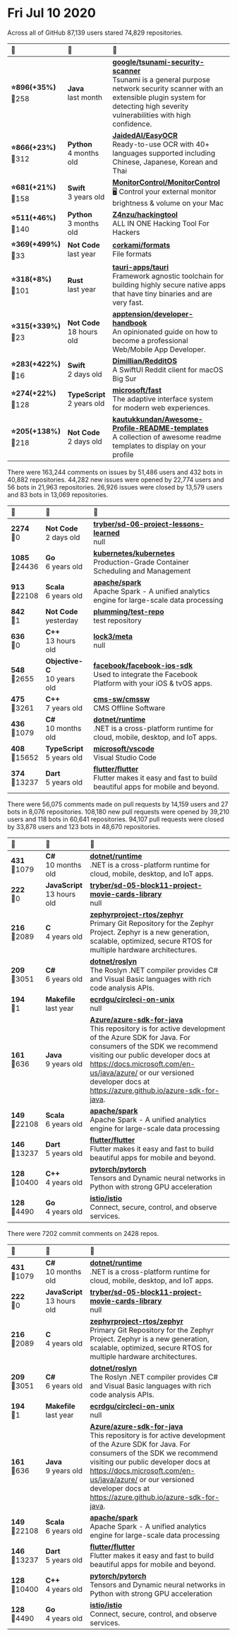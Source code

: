 # Fri Jul 10 2020

Across all of GitHub 87,139 users stared 
74,829 repositories. 

| :page_with_curl: | :calendar: | :page_with_curl: |
| :--- | :--- | :--- |
| **:star:896(+35%)**<br>:twisted_rightwards_arrows:258 | **Java**<br>last month | **[google/tsunami-security-scanner](https://github.com/google/tsunami-security-scanner)**<br>Tsunami is a general purpose network security scanner with an extensible plugin system for detecting high severity vulnerabilities with high confidence. |
| **:star:866(+23%)**<br>:twisted_rightwards_arrows:312 | **Python**<br>4 months old | **[JaidedAI/EasyOCR](https://github.com/JaidedAI/EasyOCR)**<br>Ready-to-use OCR with 40+ languages supported including Chinese, Japanese, Korean and Thai |
| **:star:681(+21%)**<br>:twisted_rightwards_arrows:158 | **Swift**<br>3 years old | **[MonitorControl/MonitorControl](https://github.com/MonitorControl/MonitorControl)**<br>🖥  Control your external monitor brightness & volume on your Mac |
| **:star:511(+46%)**<br>:twisted_rightwards_arrows:140 | **Python**<br>3 months old | **[Z4nzu/hackingtool](https://github.com/Z4nzu/hackingtool)**<br>ALL IN ONE Hacking Tool For Hackers |
| **:star:369(+499%)**<br>:twisted_rightwards_arrows:33 | **Not Code**<br>last year | **[corkami/formats](https://github.com/corkami/formats)**<br>File formats |
| **:star:318(+8%)**<br>:twisted_rightwards_arrows:101 | **Rust**<br>last year | **[tauri-apps/tauri](https://github.com/tauri-apps/tauri)**<br>Framework agnostic toolchain for building highly secure native apps that have tiny binaries and are very fast. |
| **:star:315(+339%)**<br>:twisted_rightwards_arrows:23 | **Not Code**<br>18 hours old | **[apptension/developer-handbook](https://github.com/apptension/developer-handbook)**<br>An opinionated guide on how to become a professional Web/Mobile App Developer. |
| **:star:283(+422%)**<br>:twisted_rightwards_arrows:16 | **Swift**<br>2 days old | **[Dimillian/RedditOS](https://github.com/Dimillian/RedditOS)**<br>A SwiftUI Reddit client for macOS Big Sur |
| **:star:274(+22%)**<br>:twisted_rightwards_arrows:128 | **TypeScript**<br>2 years old | **[microsoft/fast](https://github.com/microsoft/fast)**<br>The adaptive interface system  for modern web experiences. |
| **:star:205(+138%)**<br>:twisted_rightwards_arrows:218 | **Not Code**<br>2 days old | **[kautukkundan/Awesome-Profile-README-templates](https://github.com/kautukkundan/Awesome-Profile-README-templates)**<br>A collection of awesome readme templates to display on your profile |

There were 163,244 comments on issues by 51,486 users and 432 bots in 40,882 repositories.
44,282 new issues were opened by 22,774 users and 56 bots in 21,963 repositories.
26,926 issues were closed by 13,579 users and 83 bots in 13,069 repositories.

| :speech_balloon: | :calendar: | :page_with_curl: |
| :--- | :--- | :--- |
| **2274**<br>:twisted_rightwards_arrows:0 | **Not Code**<br>2 days old | **[tryber/sd-06-project-lessons-learned](https://github.com/tryber/sd-06-project-lessons-learned)**<br>null |
| **1085**<br>:twisted_rightwards_arrows:24436 | **Go**<br>6 years old | **[kubernetes/kubernetes](https://github.com/kubernetes/kubernetes)**<br>Production-Grade Container Scheduling and Management |
| **913**<br>:twisted_rightwards_arrows:22108 | **Scala**<br>6 years old | **[apache/spark](https://github.com/apache/spark)**<br>Apache Spark - A unified analytics engine for large-scale data processing |
| **842**<br>:twisted_rightwards_arrows:1 | **Not Code**<br>yesterday | **[plumming/test-repo](https://github.com/plumming/test-repo)**<br>test repository |
| **636**<br>:twisted_rightwards_arrows:0 | **C++**<br>13 hours old | **[lock3/meta](https://github.com/lock3/meta)**<br>null |
| **548**<br>:twisted_rightwards_arrows:2655 | **Objective-C**<br>10 years old | **[facebook/facebook-ios-sdk](https://github.com/facebook/facebook-ios-sdk)**<br>Used to integrate the Facebook Platform with your iOS & tvOS apps. |
| **475**<br>:twisted_rightwards_arrows:3261 | **C++**<br>7 years old | **[cms-sw/cmssw](https://github.com/cms-sw/cmssw)**<br>CMS Offline Software |
| **436**<br>:twisted_rightwards_arrows:1079 | **C#**<br>10 months old | **[dotnet/runtime](https://github.com/dotnet/runtime)**<br>.NET is a cross-platform runtime for cloud, mobile, desktop, and IoT apps. |
| **408**<br>:twisted_rightwards_arrows:15652 | **TypeScript**<br>5 years old | **[microsoft/vscode](https://github.com/microsoft/vscode)**<br>Visual Studio Code |
| **374**<br>:twisted_rightwards_arrows:13237 | **Dart**<br>5 years old | **[flutter/flutter](https://github.com/flutter/flutter)**<br>Flutter makes it easy and fast to build beautiful apps for mobile and beyond. |

There were 56,075 comments made on pull requests by 14,159 users and 27 bots in 8,076 repositories.
108,180 new pull requests were opened by 39,210 users and 118 bots in 60,641 repositories.
94,107 pull requests were closed by 33,878 users and 123 bots in 48,670 repositories.

| :speech_balloon: | :calendar: | :page_with_curl: |
| :--- | :--- | :--- |
| **431**<br>:twisted_rightwards_arrows:1079 | **C#**<br>10 months old | **[dotnet/runtime](https://github.com/dotnet/runtime)**<br>.NET is a cross-platform runtime for cloud, mobile, desktop, and IoT apps. |
| **222**<br>:twisted_rightwards_arrows:0 | **JavaScript**<br>13 hours old | **[tryber/sd-05-block11-project-movie-cards-library](https://github.com/tryber/sd-05-block11-project-movie-cards-library)**<br>null |
| **216**<br>:twisted_rightwards_arrows:2089 | **C**<br>4 years old | **[zephyrproject-rtos/zephyr](https://github.com/zephyrproject-rtos/zephyr)**<br>Primary Git Repository for the Zephyr Project. Zephyr is a new generation, scalable, optimized, secure RTOS for multiple hardware architectures. |
| **209**<br>:twisted_rightwards_arrows:3051 | **C#**<br>6 years old | **[dotnet/roslyn](https://github.com/dotnet/roslyn)**<br>The Roslyn .NET compiler provides C# and Visual Basic languages with rich code analysis APIs. |
| **194**<br>:twisted_rightwards_arrows:1 | **Makefile**<br>last year | **[ecrdgu/circleci-on-unix](https://github.com/ecrdgu/circleci-on-unix)**<br>null |
| **161**<br>:twisted_rightwards_arrows:636 | **Java**<br>9 years old | **[Azure/azure-sdk-for-java](https://github.com/Azure/azure-sdk-for-java)**<br>This repository is for active development of the Azure SDK for Java. For consumers of the SDK we recommend visiting our public developer docs at https://docs.microsoft.com/en-us/java/azure/ or our versioned developer docs at https://azure.github.io/azure-sdk-for-java.  |
| **149**<br>:twisted_rightwards_arrows:22108 | **Scala**<br>6 years old | **[apache/spark](https://github.com/apache/spark)**<br>Apache Spark - A unified analytics engine for large-scale data processing |
| **146**<br>:twisted_rightwards_arrows:13237 | **Dart**<br>5 years old | **[flutter/flutter](https://github.com/flutter/flutter)**<br>Flutter makes it easy and fast to build beautiful apps for mobile and beyond. |
| **128**<br>:twisted_rightwards_arrows:10400 | **C++**<br>4 years old | **[pytorch/pytorch](https://github.com/pytorch/pytorch)**<br>Tensors and Dynamic neural networks in Python with strong GPU acceleration |
| **128**<br>:twisted_rightwards_arrows:4490 | **Go**<br>4 years old | **[istio/istio](https://github.com/istio/istio)**<br>Connect, secure, control, and observe services. |

There were 7202 commit comments on 2428 repos.

| :speech_balloon: | :calendar: | :page_with_curl: |
| :--- | :--- | :--- |
| **431**<br>:twisted_rightwards_arrows:1079 | **C#**<br>10 months old | **[dotnet/runtime](https://github.com/dotnet/runtime)**<br>.NET is a cross-platform runtime for cloud, mobile, desktop, and IoT apps. |
| **222**<br>:twisted_rightwards_arrows:0 | **JavaScript**<br>13 hours old | **[tryber/sd-05-block11-project-movie-cards-library](https://github.com/tryber/sd-05-block11-project-movie-cards-library)**<br>null |
| **216**<br>:twisted_rightwards_arrows:2089 | **C**<br>4 years old | **[zephyrproject-rtos/zephyr](https://github.com/zephyrproject-rtos/zephyr)**<br>Primary Git Repository for the Zephyr Project. Zephyr is a new generation, scalable, optimized, secure RTOS for multiple hardware architectures. |
| **209**<br>:twisted_rightwards_arrows:3051 | **C#**<br>6 years old | **[dotnet/roslyn](https://github.com/dotnet/roslyn)**<br>The Roslyn .NET compiler provides C# and Visual Basic languages with rich code analysis APIs. |
| **194**<br>:twisted_rightwards_arrows:1 | **Makefile**<br>last year | **[ecrdgu/circleci-on-unix](https://github.com/ecrdgu/circleci-on-unix)**<br>null |
| **161**<br>:twisted_rightwards_arrows:636 | **Java**<br>9 years old | **[Azure/azure-sdk-for-java](https://github.com/Azure/azure-sdk-for-java)**<br>This repository is for active development of the Azure SDK for Java. For consumers of the SDK we recommend visiting our public developer docs at https://docs.microsoft.com/en-us/java/azure/ or our versioned developer docs at https://azure.github.io/azure-sdk-for-java.  |
| **149**<br>:twisted_rightwards_arrows:22108 | **Scala**<br>6 years old | **[apache/spark](https://github.com/apache/spark)**<br>Apache Spark - A unified analytics engine for large-scale data processing |
| **146**<br>:twisted_rightwards_arrows:13237 | **Dart**<br>5 years old | **[flutter/flutter](https://github.com/flutter/flutter)**<br>Flutter makes it easy and fast to build beautiful apps for mobile and beyond. |
| **128**<br>:twisted_rightwards_arrows:10400 | **C++**<br>4 years old | **[pytorch/pytorch](https://github.com/pytorch/pytorch)**<br>Tensors and Dynamic neural networks in Python with strong GPU acceleration |
| **128**<br>:twisted_rightwards_arrows:4490 | **Go**<br>4 years old | **[istio/istio](https://github.com/istio/istio)**<br>Connect, secure, control, and observe services. |

